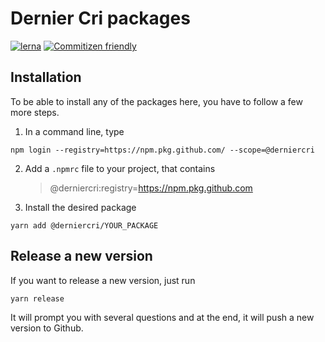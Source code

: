 # Dernier Cri packages

[![lerna](https://img.shields.io/badge/maintained%20with-lerna-cc00ff.svg)](https://lerna.js.org/)
[![Commitizen friendly](https://img.shields.io/badge/commitizen-friendly-brightgreen.svg)](http://commitizen.github.io/cz-cli/)

## Installation

To be able to install any of the packages here, you have to follow a few more steps.

1. In a command line, type

```shell script
npm login --registry=https://npm.pkg.github.com/ --scope=@derniercri
```

2. Add a `.npmrc` file to your project, that contains

   > @derniercri:registry=https://npm.pkg.github.com

3. Install the desired package

```shell script
yarn add @derniercri/YOUR_PACKAGE
```

## Release a new version

If you want to release a new version, just run

```bash
yarn release
```

It will prompt you with several questions and at the end, it will push a new version to Github.
